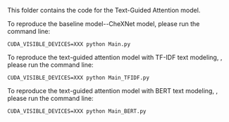 This folder contains the code for the Text-Guided Attention model.

To reproduce the baseline model--CheXNet model, please run the command line:

```
CUDA_VISIBLE_DEVICES=XXX python Main.py
```

To reproduce the text-guided attention model with TF-IDF text modeling, , please run the command line:

```
CUDA_VISIBLE_DEVICES=XXX python Main_TFIDF.py
```

To reproduce the text-guided attention model with BERT text modeling, , please run the command line:

```
CUDA_VISIBLE_DEVICES=XXX python Main_BERT.py
```

